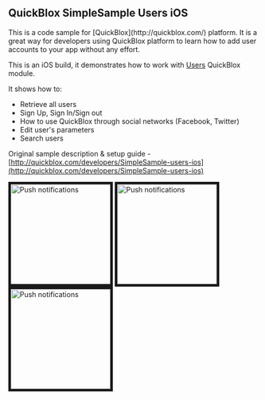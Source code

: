 <h2> QuickBlox SimpleSample Users iOS</h2>
This is a code sample for [QuickBlox](http://quickblox.com/) platform. It is a great way for developers using QuickBlox platform to learn how to add user accounts to your app without any effort.

This is an iOS build, it demonstrates how to work with [Users](http://quickblox.com/developers/Users) QuickBlox module.

It shows how to:
<ul>
<li> Retrieve all users</li>
<li> Sign Up, Sign In/Sign out</li>
<li> How to use QuickBlox through social networks (Facebook, Twitter)</li>
<li> Edit user's parameters</li>
<li> Search users</li>
</ul>

Original sample description & setup guide - [http://quickblox.com/developers/SimpleSample-users-ios](http://quickblox.com/developers/SimpleSample-users-ios)

<img src="http://quickblox.com/developers//images/5/53/Ios_users_sample1.png" border="5" alt="Push notifications" width="200"> 
<img src="http://quickblox.com/developers//images/5/50/Ios_users_sample2.png" border="5" alt="Push notifications" width="200"> 
<img src="http://quickblox.com/developers//images/9/9a/Ios_users_sample3.png" border="5" alt="Push notifications" width="200"> 
